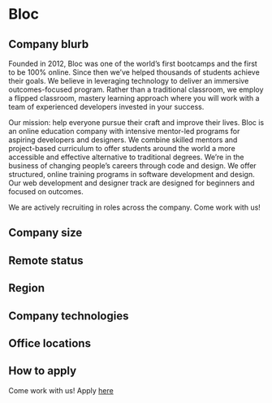 # Bloc

## Company blurb

Founded in 2012, Bloc was one of the world’s first bootcamps and the first to be 100% online. Since then we’ve helped thousands of students achieve their goals. We believe in leveraging technology to deliver an immersive outcomes-focused program. Rather than a traditional classroom, we employ a flipped classroom, mastery learning approach where you will work with a team of experienced developers invested in your success. 

Our mission: help everyone pursue their craft and improve their lives. Bloc is an online education company with intensive mentor-led programs for aspiring developers and designers. We combine skilled mentors and project-based curriculum to offer students around the world a more accessible and effective alternative to traditional degrees. We’re in the business of changing people’s careers through code and design. We offer structured, online training programs in software development and design. Our web development and designer track are designed for beginners and focused on outcomes.

We are actively recruiting in roles across the company. Come work with us!


## Company size


## Remote status


## Region


## Company technologies


## Office locations


## How to apply 

Come work with us! Apply [here](https://www.bloc.io/about)
